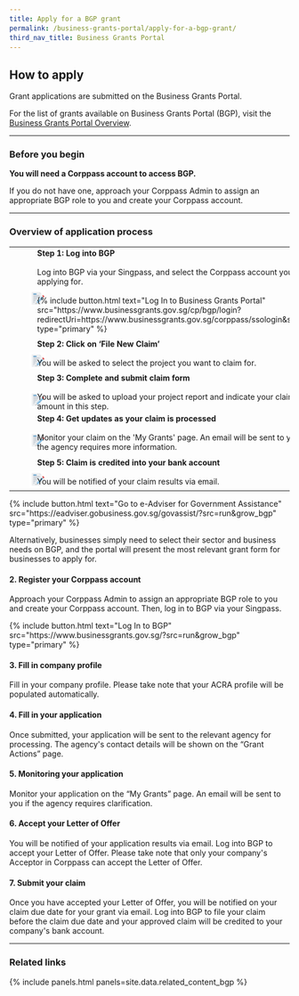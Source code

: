 ```yaml
---
title: Apply for a BGP grant
permalink: /business-grants-portal/apply-for-a-bgp-grant/
third_nav_title: Business Grants Portal
---
```


## How to apply

Grant applications are submitted on the Business Grants Portal.
 
For the list of grants available on Business Grants Portal (BGP), visit the [Business Grants Portal Overview](/business-grants-portal/).

---

### Before you begin

**You will need a Corppass account to access BGP.**

If you do not have one, approach your Corppass Admin to assign an appropriate BGP role to you and create your Corppass account.

---

### Overview of application process

<table>
<tr>
<td style="width:20%">
<img style="margin:29px 0 0 29px" width=104 src="/images/grow/bgp/Apply New Grant.svg" aria-hidden="true">
</td>
<td style="width:auto">
<strong>Step 1: Log into BGP</strong><br><br>Log into BGP via your Singpass, and select the Corppass account you are applying for.<br><br>{% include button.html text="Log In to Business Grants Portal" src="https://www.businessgrants.gov.sg/cp/bgp/login?redirectUri=https://www.businessgrants.gov.sg/corppass/ssologin&state=1" type="primary" %}
</td>
</tr>
<tr>
<td style="width:20%">
<img style="margin:29px 0 0 29px" width=104 src="/images/grow/bgp/Apply New Grant.svg" aria-hidden="true">
</td>
<td style="width:auto">
<strong>Step 2: Click on ‘File New Claim’</strong><br><br>You will be asked to select the project you want to claim for.
</td>
</tr>
<tr>
<td style="width:20%">
<img style="margin:29px 0 0 29px" width=104 src="/images/grow/bgp/Apply New Grant.svg" aria-hidden="true">
</td>
<td style="width:auto">
<strong>Step 3: Complete and submit claim form</strong><br><br>You will be asked to upload your project report and indicate your claim amount in this step.
</td>
</tr>
<tr>
<td style="width:20%">
<img style="margin:29px 0 0 29px" width=104 src="/images/grow/bgp/Apply New Grant.svg" aria-hidden="true">
</td>
<td style="width:auto">
<strong>Step 4: Get updates as your claim is processed</strong><br><br>Monitor your claim on the 'My Grants' page. An email will be sent to you if the agency requires more information.
</td>
</tr>
<tr>
<td style="width:20%">
<img style="margin:29px 0 0 29px" width=104 src="/images/grow/bgp/Apply New Grant.svg" aria-hidden="true">
</td>
<td style="width:auto">
<strong>Step 5: Claim is credited into your bank account</strong><br><br>You will be notified of your claim results via email.
</td>
</tr>
</table>

<p>
{% include button.html text="Go to e-Adviser for Government Assistance" src="https://eadviser.gobusiness.gov.sg/govassist/?src=run&grow_bgp" type="primary" %}
</p>

Alternatively, businesses simply need to select their sector and business needs on BGP, and the portal will present the most relevant grant form for businesses to apply for.

#### 2. Register your Corppass account

Approach your Corppass Admin to assign an appropriate BGP role to you and create your Corppass account. Then, log in to BGP via your Singpass.

<p>
{% include button.html text="Log In to BGP" src="https://www.businessgrants.gov.sg/?src=run&grow_bgp" type="primary" %}
</p>

#### 3. Fill in company profile

Fill in your company profile. Please take note that your ACRA profile will be populated automatically.

#### 4. Fill in your application

Once submitted, your application will be sent to the relevant agency for processing. The agency's contact details will be shown on the “Grant Actions” page.

#### 5. Monitoring your application

Monitor your application on the “My Grants” page. An email will be sent to you if the agency requires clarification.

#### 6. Accept your Letter of Offer

You will be notified of your application results via email. Log into BGP to accept your Letter of Offer. Please take note that only your company's Acceptor in Corppass can accept the Letter of Offer.

#### 7. Submit your claim

Once you have accepted your Letter of Offer, you will be notified on your claim due date for your grant via email. Log into BGP to file your claim before the claim due date and your approved claim will be credited to your company's bank account. 

---

### Related links

{% include panels.html panels=site.data.related_content_bgp %}

<script src="/jquery/jquery.min.js"></script>
<script src="/jquery/bp-menu-new-tab.js"></script>
